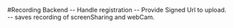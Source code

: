 #Recording  Backend
--  Handle registration
-- Provide Signed Url to upload.
-- saves recording of screenSharing  and  webCam.
